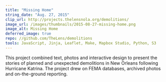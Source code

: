 ```yaml
---
title: "Missing Home"
string_date: "Aug. 27, 2015"
clip_url: http://projects.thelensnola.org/demolitions/
image_url: /images/thumbnails/2015-08-27-missing-home.png
image_alt: Missing Home
deferred_image: true
repo: //github.com/TheLens/demolitions
tools: JavaScript, Jinja, Leaflet, Make, Mapbox Studio, Python, S3
---
```

This project combined text, photos and interactive design to present the stories of planned and unexpected demolitions in New Orleans following Hurricane Katrina. The project drew on FEMA databases, archived photos and on-the-ground reporting.